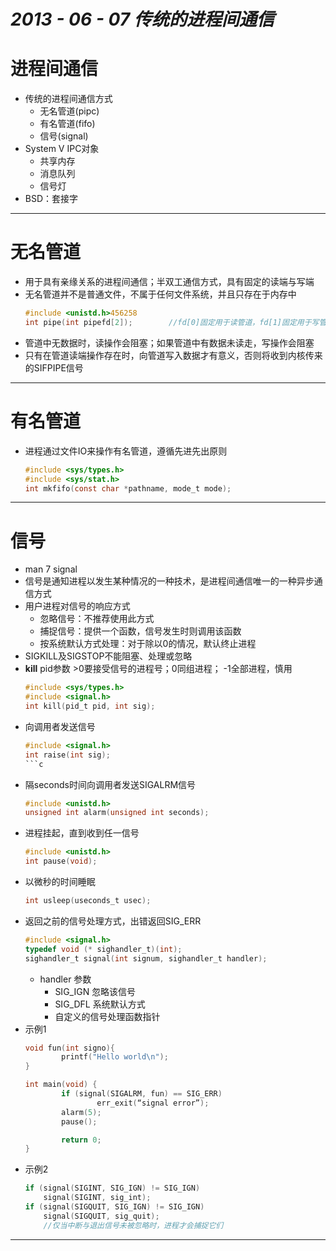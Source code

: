 # ___2013 - 06 - 07 传统的进程间通信___

# 进程间通信
  - 传统的进程间通信方式
    - 无名管道(pipc)
    - 有名管道(fifo)
    - 信号(signal)
  - System V IPC对象
    - 共享内存
    - 消息队列
    - 信号灯
  - BSD：套接字
***

# 无名管道
  - 用于具有亲缘关系的进程间通信；半双工通信方式，具有固定的读端与写端
  - 无名管道并不是普通文件，不属于任何文件系统，并且只存在于内存中
    ```c
    #include <unistd.h>456258
    int pipe(int pipefd[2]);        //fd[0]固定用于读管道，fd[1]固定用于写管道
    ```
  - 管道中无数据时，读操作会阻塞；如果管道中有数据未读走，写操作会阻塞
  - 只有在管道读端操作存在时，向管道写入数据才有意义，否则将收到内核传来的SIFPIPE信号
***

# 有名管道
  - 进程通过文件IO来操作有名管道，遵循先进先出原则
    ```c
    #include <sys/types.h>
    #include <sys/stat.h>
    int mkfifo(const char *pathname, mode_t mode);
    ```
***

# 信号
  - man 7 signal
  - 信号是通知进程以发生某种情况的一种技术，是进程间通信唯一的一种异步通信方式
  - 用户进程对信号的响应方式
    - 忽略信号：不推荐使用此方式
    - 捕捉信号：提供一个函数，信号发生时则调用该函数
    - 按系统默认方式处理：对于除以0的情况，默认终止进程
  - SIGKILL及SIGSTOP不能阻塞、处理或忽略
  - **kill** pid参数 >0要接受信号的进程号；0同组进程； -1全部进程，慎用
    ```c
    #include <sys/types.h>
    #include <signal.h>
    int kill(pid_t pid, int sig);
    ```
  - 向调用者发送信号
    ```c
    #include <signal.h>
    int raise(int sig);
    ```c

  - 隔seconds时间向调用者发送SIGALRM信号
    ```c
    #include <unistd.h>
    unsigned int alarm(unsigned int seconds);
    ```
  - 进程挂起，直到收到任一信号
    ```c
    #include <unistd.h>
    int pause(void);
    ```
  - 以微秒的时间睡眠
    ```c
    int usleep(useconds_t usec);
    ```
  - 返回之前的信号处理方式，出错返回SIG_ERR
    ```c
    #include <signal.h>
    typedef void (* sighandler_t)(int);
    sighandler_t signal(int signum, sighandler_t handler);
    ```
    - handler 参数
      - SIG_IGN 忽略该信号
      - SIG_DFL 系统默认方式
      - 自定义的信号处理函数指针
  - 示例1
    ```c
    void fun(int signo){
            printf("Hello world\n");
    }

    int main(void) {
            if (signal(SIGALRM, fun) == SIG_ERR)
                    err_exit(“signal error”);
            alarm(5);
            pause();

            return 0;
    }
    ```
  - 示例2
    ```c
    if (signal(SIGINT, SIG_IGN) != SIG_IGN)
        signal(SIGINT, sig_int);
    if (signal(SIGQUIT, SIG_IGN) != SIG_IGN)
        signal(SIGQUIT, sig_quit);
        //仅当中断与退出信号未被忽略时，进程才会捕捉它们
    ```
***
